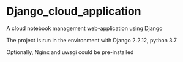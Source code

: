 # Django_cloud_application
A cloud notebook management web-application using Django

The project is run in the environment with Django 2.2.12, python 3.7

Optionally, Nginx and uwsgi could be pre-installed



